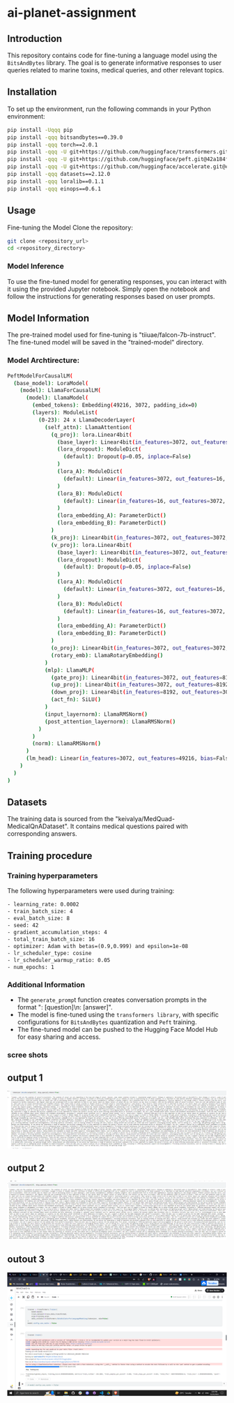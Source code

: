 # ai-planet-assignment



## Introduction

This repository contains code for fine-tuning a language model using the `BitsAndBytes` library. The goal is to generate informative responses to user queries related to marine toxins, medical queries, and other relevant topics.

## Installation
To set up the environment, run the following commands in your Python environment:

```bash
pip install -Uqqq pip
pip install -qqq bitsandbytes==0.39.0
pip install -qqq torch==2.0.1
pip install -qqq -U git+https://github.com/huggingface/transformers.git@e03a9cc
pip install -qqq -U git+https://github.com/huggingface/peft.git@42a184f
pip install -qqq -U git+https://github.com/huggingface/accelerate.git@c9fbb71
pip install -qqq datasets==2.12.0
pip install -qqq loralib==0.1.1
pip install -qqq einops==0.6.1
```

## Usage

Fine-tuning the Model
Clone the repository:
```bash
git clone <repository_url>
cd <repository_directory>
```

### Model Inference
To use the fine-tuned model for generating responses, you can interact with it using the provided Jupyter notebook. Simply open the notebook and follow the instructions for generating responses based on user prompts.

## Model Information
The pre-trained model used for fine-tuning is "tiiuae/falcon-7b-instruct". The fine-tuned model will be saved in the "trained-model" directory.

### Model Archtirecture:

```bash
PeftModelForCausalLM(
  (base_model): LoraModel(
    (model): LlamaForCausalLM(
      (model): LlamaModel(
        (embed_tokens): Embedding(49216, 3072, padding_idx=0)
        (layers): ModuleList(
          (0-23): 24 x LlamaDecoderLayer(
            (self_attn): LlamaAttention(
              (q_proj): lora.Linear4bit(
                (base_layer): Linear4bit(in_features=3072, out_features=3072, bias=False)
                (lora_dropout): ModuleDict(
                  (default): Dropout(p=0.05, inplace=False)
                )
                (lora_A): ModuleDict(
                  (default): Linear(in_features=3072, out_features=16, bias=False)
                )
                (lora_B): ModuleDict(
                  (default): Linear(in_features=16, out_features=3072, bias=False)
                )
                (lora_embedding_A): ParameterDict()
                (lora_embedding_B): ParameterDict()
              )
              (k_proj): Linear4bit(in_features=3072, out_features=3072, bias=False)
              (v_proj): lora.Linear4bit(
                (base_layer): Linear4bit(in_features=3072, out_features=3072, bias=False)
                (lora_dropout): ModuleDict(
                  (default): Dropout(p=0.05, inplace=False)
                )
                (lora_A): ModuleDict(
                  (default): Linear(in_features=3072, out_features=16, bias=False)
                )
                (lora_B): ModuleDict(
                  (default): Linear(in_features=16, out_features=3072, bias=False)
                )
                (lora_embedding_A): ParameterDict()
                (lora_embedding_B): ParameterDict()
              )
              (o_proj): Linear4bit(in_features=3072, out_features=3072, bias=False)
              (rotary_emb): LlamaRotaryEmbedding()
            )
            (mlp): LlamaMLP(
              (gate_proj): Linear4bit(in_features=3072, out_features=8192, bias=False)
              (up_proj): Linear4bit(in_features=3072, out_features=8192, bias=False)
              (down_proj): Linear4bit(in_features=8192, out_features=3072, bias=False)
              (act_fn): SiLU()
            )
            (input_layernorm): LlamaRMSNorm()
            (post_attention_layernorm): LlamaRMSNorm()
          )
        )
        (norm): LlamaRMSNorm()
      )
      (lm_head): Linear(in_features=3072, out_features=49216, bias=False)
    )
  )
)
```

## Datasets
The training data is sourced from the "keivalya/MedQuad-MedicalQnADataset". It contains medical questions paired with corresponding answers.

## Training procedure

### Training hyperparameters

The following hyperparameters were used during training:
```
- learning_rate: 0.0002
- train_batch_size: 4
- eval_batch_size: 8
- seed: 42
- gradient_accumulation_steps: 4
- total_train_batch_size: 16
- optimizer: Adam with betas=(0.9,0.999) and epsilon=1e-08
- lr_scheduler_type: cosine
- lr_scheduler_warmup_ratio: 0.05
- num_epochs: 1
```

### Additional Information

- The `generate_promp`t function creates conversation prompts in the format "<human>: [question]\n<assistant>: [answer]".
- The model is fine-tuned using the `transformers library`, with specific configurations for `BitsAndBytes` quantization and `Peft` training.
- The fine-tuned model can be pushed to the Hugging Face Model Hub for easy sharing and access.


### scree shots

## output 1 

<!--load an image-->
![output](images/output1.png)

## output 2

![output2](images/output2.png)

## outout 3

![output](images/model1.png)



